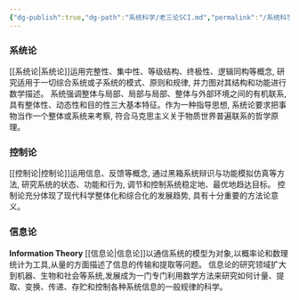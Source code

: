 ```yaml
---
{"dg-publish":true,"dg-path":"系统科学/老三论SCI.md","permalink":"/系统科学/老三论SCI/","dgPassFrontmatter":true,"noteIcon":"","created":"2024-05-21T15:20:28.646+08:00","updated":"2024-08-23T23:25:28.374+08:00"}
---
```


### 系统论

[[系统论\|系统论]]运用完整性、集中性、等级结构、终极性、逻辑同构等概念, 研究适用于一切综合系统或子系统的模式、原则和规律, 并力图对其结构和功能进行数学描述。
系统强调整体与局部、局部与局部、整体与外部环境之间的有机联系, 具有整体性、动态性和目的性三大基本特征。作为一种指导思想, 系统论要求把事物当作一个整体或系统来考察, 符合马克思主义关于物质世界普遍联系的哲学原理。

### 控制论

[[控制论\|控制论]]运用信息、反馈等概念, 通过黑箱系统辩识与功能模拟仿真等方法, 研究系统的状态、功能和行为, 调节和控制系统稳定地、最优地趋达目标。
控制论充分体现了现代科学整体化和综合化的发展趋势, 具有十分重要的方法论意义。

### 信息论
**Information Theory**
[[信息论\|信息论]]以通信系统的模型为对象,以概率论和数理统计为工具,从量的方面描述了信息的传输和提取等问题。
信息论的研究领域扩大到机器、生物和社会等系统,发展成为一门专门利用数学方法来研究如何计量、提取、变换、传递、存贮和控制各种系统信息的一般规律的科学。


